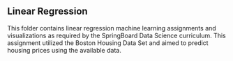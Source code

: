 ## Linear Regression

This folder contains linear regression machine learning assignments and visualizations as required by the SpringBoard Data Science curriculum.  This assignment utilized the Boston Housing Data Set and aimed to predict housing prices using the available data.
